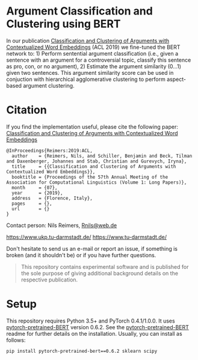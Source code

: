 # Argument Classification and Clustering using BERT
In our publication [Classification and Clustering of Arguments with Contextualized Word Embeddings]() (ACL 2019) we fine-tuned the BERT network to: 1) Perform sentential argument classification (i.e., given a sentence with an argument for a controversial topic, classify this sentence as pro, con, or no argument), 2) Estimate the argument similarity (0...1) given two sentences. This argument similarity score can be used in conjuction with hierarchical agglomerative clustering to perform aspect-based argument clustering.


# Citation
If you find the implementation useful, please cite the following paper: [Classification and Clustering of Arguments with Contextualized Word Embeddings]()

```
@InProceedings{Reimers:2019:ACL,
  author    = {Reimers, Nils, and Schiller, Benjamin and Beck, Tilman and Daxenberger, Johannes and Stab, Christian and Gurevych, Iryna},
  title     = {{Classification and Clustering of Arguments with Contextualized Word Embeddings}},
  booktitle = {Proceedings of the 57th Annual Meeting of the Association for Computational Linguistics (Volume 1: Long Papers)},
  month     = {07},
  year      = {2019},
  address   = {Florence, Italy},
  pages     = {},
  url       = {}
}
``` 



Contact person: Nils Reimers, Rnils@web.de

https://www.ukp.tu-darmstadt.de/ https://www.tu-darmstadt.de/


Don't hesitate to send us an e-mail or report an issue, if something is broken (and it shouldn't be) or if you have further questions.

> This repository contains experimental software and is published for the sole purpose of giving additional background details on the respective publication. 

# Setup

This repository requires Python 3.5+ and PyTorch 0.4.1/1.0.0. It uses [pytorch-pretrained-BERT](https://github.com/huggingface/pytorch-pretrained-BERT/) version 0.6.2. See the [pytorch-pretrained-BERT](https://github.com/huggingface/pytorch-pretrained-BERT/) readme for further details on the installation. Usually, you can install as follows:
```
pip install pytorch-pretrained-bert==0.6.2 sklearn scipy
```





